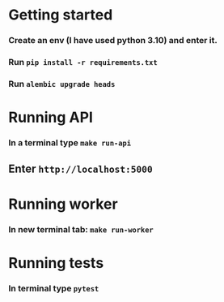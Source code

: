# Getting started

### Create an env (I have used python 3.10) and enter it.

### Run `pip install -r requirements.txt`

### Run `alembic upgrade heads`

# Running API

### In a terminal type `make run-api`

## Enter `http://localhost:5000`

# Running worker

### In new terminal tab: `make run-worker`

# Running tests

### In terminal type `pytest`
